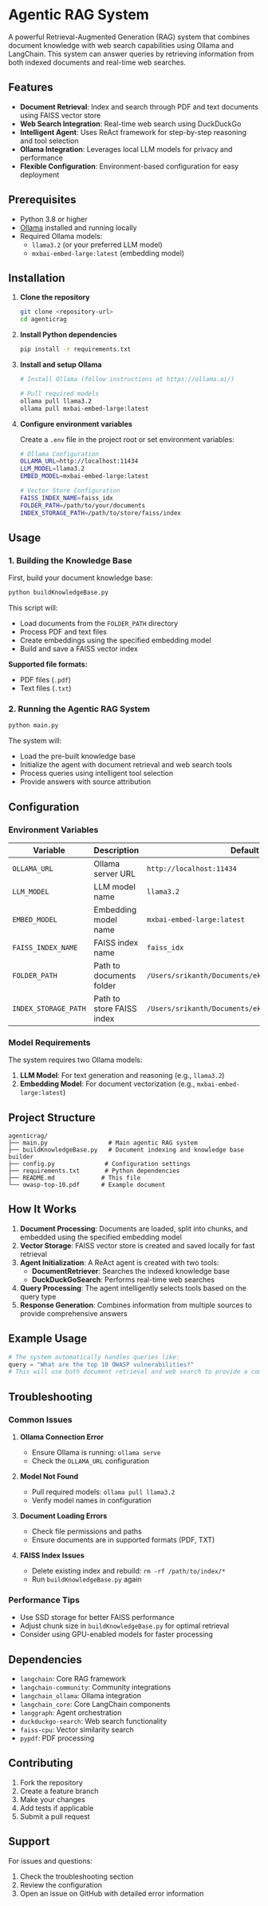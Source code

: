 # Agentic RAG System

A powerful Retrieval-Augmented Generation (RAG) system that combines document knowledge with web search capabilities using Ollama and LangChain. This system can answer queries by retrieving information from both indexed documents and real-time web searches.

## Features

- **Document Retrieval**: Index and search through PDF and text documents using FAISS vector store
- **Web Search Integration**: Real-time web search using DuckDuckGo
- **Intelligent Agent**: Uses ReAct framework for step-by-step reasoning and tool selection
- **Ollama Integration**: Leverages local LLM models for privacy and performance
- **Flexible Configuration**: Environment-based configuration for easy deployment

## Prerequisites

- Python 3.8 or higher
- [Ollama](https://ollama.ai/) installed and running locally
- Required Ollama models:
  - `llama3.2` (or your preferred LLM model)
  - `mxbai-embed-large:latest` (embedding model)

## Installation

1. **Clone the repository**
   ```bash
   git clone <repository-url>
   cd agenticrag
   ```

2. **Install Python dependencies**
   ```bash
   pip install -r requirements.txt
   ```

3. **Install and setup Ollama**
   ```bash
   # Install Ollama (follow instructions at https://ollama.ai/)
   
   # Pull required models
   ollama pull llama3.2
   ollama pull mxbai-embed-large:latest
   ```

4. **Configure environment variables**
   
   Create a `.env` file in the project root or set environment variables:
   ```bash
   # Ollama Configuration
   OLLAMA_URL=http://localhost:11434
   LLM_MODEL=llama3.2
   EMBED_MODEL=mxbai-embed-large:latest
   
   # Vector Store Configuration
   FAISS_INDEX_NAME=faiss_idx
   FOLDER_PATH=/path/to/your/documents
   INDEX_STORAGE_PATH=/path/to/store/faiss/index
   ```

## Usage

### 1. Building the Knowledge Base

First, build your document knowledge base:

```bash
python buildKnowledgeBase.py
```

This script will:
- Load documents from the `FOLDER_PATH` directory
- Process PDF and text files
- Create embeddings using the specified embedding model
- Build and save a FAISS vector index

**Supported file formats:**
- PDF files (`.pdf`)
- Text files (`.txt`)

### 2. Running the Agentic RAG System

```bash
python main.py
```

The system will:
- Load the pre-built knowledge base
- Initialize the agent with document retrieval and web search tools
- Process queries using intelligent tool selection
- Provide answers with source attribution

## Configuration

### Environment Variables

| Variable | Description | Default |
|----------|-------------|---------|
| `OLLAMA_URL` | Ollama server URL | `http://localhost:11434` |
| `LLM_MODEL` | LLM model name | `llama3.2` |
| `EMBED_MODEL` | Embedding model name | `mxbai-embed-large:latest` |
| `FAISS_INDEX_NAME` | FAISS index name | `faiss_idx` |
| `FOLDER_PATH` | Path to documents folder | `/Users/srikanth/Documents/ekluv2/faissdata/data` |
| `INDEX_STORAGE_PATH` | Path to store FAISS index | `/Users/srikanth/Documents/ekluv2/faissdata/index` |

### Model Requirements

The system requires two Ollama models:

1. **LLM Model**: For text generation and reasoning (e.g., `llama3.2`)
2. **Embedding Model**: For document vectorization (e.g., `mxbai-embed-large:latest`)

## Project Structure

```
agenticrag/
├── main.py                 # Main agentic RAG system
├── buildKnowledgeBase.py   # Document indexing and knowledge base builder
├── config.py              # Configuration settings
├── requirements.txt       # Python dependencies
├── README.md             # This file
└── owasp-top-10.pdf      # Example document
```

## How It Works

1. **Document Processing**: Documents are loaded, split into chunks, and embedded using the specified embedding model
2. **Vector Storage**: FAISS vector store is created and saved locally for fast retrieval
3. **Agent Initialization**: A ReAct agent is created with two tools:
   - **DocumentRetriever**: Searches the indexed knowledge base
   - **DuckDuckGoSearch**: Performs real-time web searches
4. **Query Processing**: The agent intelligently selects tools based on the query type
5. **Response Generation**: Combines information from multiple sources to provide comprehensive answers

## Example Usage

```python
# The system automatically handles queries like:
query = "What are the top 10 OWASP vulnerabilities?"
# This will use both document retrieval and web search to provide a comprehensive answer
```

## Troubleshooting

### Common Issues

1. **Ollama Connection Error**
   - Ensure Ollama is running: `ollama serve`
   - Check the `OLLAMA_URL` configuration

2. **Model Not Found**
   - Pull required models: `ollama pull llama3.2`
   - Verify model names in configuration

3. **Document Loading Errors**
   - Check file permissions and paths
   - Ensure documents are in supported formats (PDF, TXT)

4. **FAISS Index Issues**
   - Delete existing index and rebuild: `rm -rf /path/to/index/*`
   - Run `buildKnowledgeBase.py` again

### Performance Tips

- Use SSD storage for better FAISS performance
- Adjust chunk size in `buildKnowledgeBase.py` for optimal retrieval
- Consider using GPU-enabled models for faster processing

## Dependencies

- `langchain`: Core RAG framework
- `langchain-community`: Community integrations
- `langchain_ollama`: Ollama integration
- `langchain_core`: Core LangChain components
- `langgraph`: Agent orchestration
- `duckduckgo-search`: Web search functionality
- `faiss-cpu`: Vector similarity search
- `pypdf`: PDF processing

## Contributing

1. Fork the repository
2. Create a feature branch
3. Make your changes
4. Add tests if applicable
5. Submit a pull request

## Support

For issues and questions:
1. Check the troubleshooting section
2. Review the configuration
3. Open an issue on GitHub with detailed error information 
